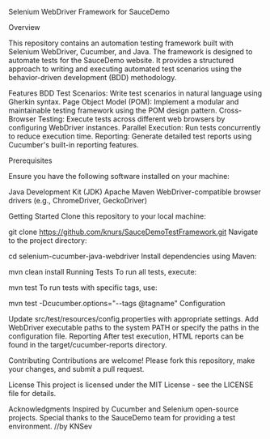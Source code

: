 Selenium WebDriver Framework for SauceDemo

Overview

This repository contains an automation testing framework built with Selenium WebDriver, Cucumber, and Java. The framework is designed to automate tests for the SauceDemo website. It provides a structured approach to writing and executing automated test scenarios using the behavior-driven development (BDD) methodology.

Features BDD Test Scenarios: Write test scenarios in natural language using Gherkin syntax. Page Object Model (POM): Implement a modular and maintainable testing framework using the POM design pattern. Cross-Browser Testing: Execute tests across different web browsers by configuring WebDriver instances. Parallel Execution: Run tests concurrently to reduce execution time. Reporting: Generate detailed test reports using Cucumber's built-in reporting features.

Prerequisites

Ensure you have the following software installed on your machine:

Java Development Kit (JDK) Apache Maven WebDriver-compatible browser drivers (e.g., ChromeDriver, GeckoDriver)

Getting Started Clone this repository to your local machine:

  git clone https://github.com/knurs/SauceDemoTestFramework.git
Navigate to the project directory:

cd selenium-cucumber-java-webdriver
Install dependencies using Maven:

mvn clean install
Running Tests To run all tests, execute:

mvn test
To run tests with specific tags, use:

mvn test -Dcucumber.options="--tags @tagname"
Configuration

Update src/test/resources/config.properties with appropriate settings. Add WebDriver executable paths to the system PATH or specify the paths in the configuration file. Reporting After test execution, HTML reports can be found in the target/cucumber-reports directory.

Contributing Contributions are welcome! Please fork this repository, make your changes, and submit a pull request.

License This project is licensed under the MIT License - see the LICENSE file for details.

Acknowledgments Inspired by Cucumber and Selenium open-source projects. Special thanks to the SauceDemo team for providing a test environment. //by KNSev

